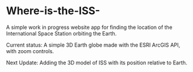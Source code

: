# Where-is-the-ISS-

A simple work in progress website app for finding the location of the International Space Station orbiting the Earth.

Current status: A simple 3D Earth globe made with the ESRI ArcGIS API, with zoom controls.

Next Update: Adding the 3D model of ISS with its position relative to Earth.
